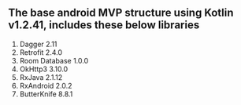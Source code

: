 The base android MVP structure using **Kotlin v1.2.41**, includes these below libraries
---
1. Dagger 2.11
2. Retrofit 2.4.0
3. Room Database 1.0.0
4. OkHttp3 3.10.0
5. RxJava 2.1.12
6. RxAndroid 2.0.2
7. ButterKnife 8.8.1

